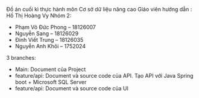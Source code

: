 Đồ án cuối kì thực hành môn Cơ sở dữ liệu nâng cao 
Giáo viên hướng dẫn : Hồ Thị Hoàng Vy
Nhóm 2: 
- Phạm Võ Đức Phong – 18126007
- Nguyễn Sang – 18126029
- Đinh Viết Trung – 18126035
- Nguyễn Anh Khôi – 1752024

3 branches: 
- Main: Document của Project
- feature/api: Document và source code của API. Tạo API với Java Spring boot + Microsoft SQL Server
-  feature/api: Document và source code của UI   